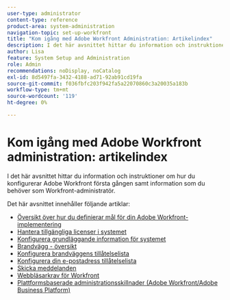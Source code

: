 ```yaml
---
user-type: administrator
content-type: reference
product-area: system-administration
navigation-topic: set-up-workfront
title: "Kom igång med Adobe Workfront Administration: Artikelindex"
description: I det här avsnittet hittar du information och instruktioner om hur du konfigurerar Adobe Workfront första gången samt information som du behöver som Workfront-administratör.
author: Lisa
feature: System Setup and Administration
role: Admin
recommendations: noDisplay, noCatalog
exl-id: 8d5497fa-3432-4188-ad71-92ab91cd19fa
source-git-commit: f036fbfc203f942fa5a22070860c3a20035a183b
workflow-type: tm+mt
source-wordcount: '119'
ht-degree: 0%

---
```


# Kom igång med Adobe Workfront administration: artikelindex

<!--Audited: 12/2023-->

I det här avsnittet hittar du information och instruktioner om hur du konfigurerar Adobe Workfront första gången samt information som du behöver som Workfront-administratör.

Det här avsnittet innehåller följande artiklar:

* [Översikt över hur du definierar mål för din Adobe Workfront-implementering](../../administration-and-setup/get-started-wf-administration/define-wf-goals-objectives.md)
* [Hantera tillgängliga licenser i systemet](../../administration-and-setup/get-started-wf-administration/manage-available-licenses-in-your-system.md)
* [Konfigurera grundläggande information för systemet](../../administration-and-setup/get-started-wf-administration/configure-basic-info.md)
* [Brandvägg - översikt](../../administration-and-setup/get-started-wf-administration/firewall-overview.md)
* [Konfigurera brandväggens tillåtelselista](../../administration-and-setup/get-started-wf-administration/configure-your-firewall.md)
* [Konfigurera din e-postadress tillåtelselista](../../administration-and-setup/get-started-wf-administration/configure-your-email-allowlist.md)
* [Skicka meddelanden](../../administration-and-setup/get-started-wf-administration/view-send-announcements.md)
* [Webbläsarkrav för Workfront](../../administration-and-setup/get-started-wf-administration/workfront-browser-requirements.md)
* [Plattformsbaserade administrationsskillnader (Adobe Workfront/Adobe Business Platform)](../../administration-and-setup/get-started-wf-administration/actions-in-admin-console.md)
